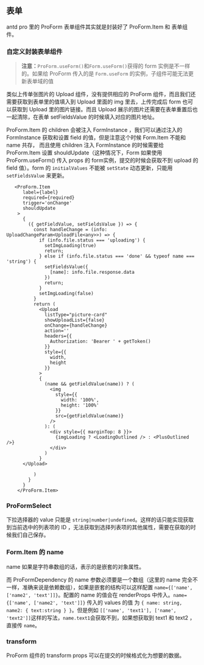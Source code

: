 ## 表单

antd pro 里的 ProForm 表单组件其实就是封装好了 ProForm.Item 和 表单组件。

### 自定义封装表单组件

> **注意：**`ProForm.useForm()`和`Form.useForm()`获得的 form 实例是不一样的。如果给 ProForm 传入的是 `Form.useForm` 的实例，子组件可能无法更新表单域的值

类似上传单张图片的 Upload 组件，没有提供相应的 ProForm 组件，而且我们还需要获取到表单里的值填入到 Upload 里面的 img 里去，上传完成后 form 也可以获取到 Upload 里的图片链接。而且 Upload 展示的图片还需要在表单重置后也一起清除，在表单 setFieldsValue 的时候填入对应的图片地址。

ProForm.Item 的 children 会被注入 FormInstance ，我们可以通过注入的 FormInstance 获取和设置 field 的值，但是注意这个时候 Form.Item 不能和 name 共存， 而且使用 children 注入 FormInstance  的时候需要给 ProForm.Item 设置 shouldUpdate（这种情况下，Form 如果使用 ProForm.useForm() 传入 props 的 form实例，提交的时候会获取不到 upload 的 field 值）。form 的 `initialValues` 不能被 `setState` 动态更新，只能用 `setFieldsValue` 来更新。

```tsx
   <ProForm.Item
      label={label}
      required={required}
      trigger='onChange'
      shouldUpdate
    >
      {
        ({ getFieldValue, setFieldsValue }) => {
          const handleChange = (info: UploadChangeParam<UploadFile<any>>) => {
            if (info.file.status === 'uploading') {
              setImgLoading(true)
              return;
            } else if (info.file.status === 'done' && typeof name === 'string') {
              setFieldsValue({
                [name]: info.file.response.data
              })
              return;
            }
            setImgLoading(false)
          }
          return (
            <Upload
              listType="picture-card"
              showUploadList={false}
              onChange={handleChange}
              action=''
              headers={{
                Authorization: 'Bearer ' + getToken()
              }}
              style={{
                width,
                height
              }}
            >
            {
              (name && getFieldValue(name)) ? (
                <img
                  style={{
                    width: '100%',
                    height: '100%'
                  }}
                  src={getFieldValue(name)}
                />
              ): (
                <div style={{ marginTop: 8 }}>
                  {imgLoading ? <LoadingOutlined /> : <PlusOutlined />}
                </div>
              )
            }
      </Upload>

          )
        }
      }
    </ProForm.Item>
```

### ProFormSelect

下拉选择器的 value 只能是 `string|number|undefined`。这样的话只能实现获取到当前选中的列表项的 ID ，无法获取到选择列表项的其他属性，需要在获取的时候我们自己保存。

### Form.Item 的 name

name 如果是字符串数组的话，表示的是嵌套的对象属性。

而 ProFormDependency 的 name 参数必须要是一个数组（这里的 name 完全不一样，准确来说是依赖数组），如果是嵌套的结构可以这样配置 `name={['name', ['name2', 'text']]}`。配置的 name 的值会在 renderProps 中传入。`name={['name', ['name2', 'text']]}` 传入的 values 的值 为 `{ name: string, name2: { text:string } }`。但是例如 `[['name', 'text1'], ['name', 'text2']]`这样的写法，`name.text1`会获取不到，如果想获取到 text1 和 text2 ，直接传 `name`。

### transform

ProForm 组件的 transform props 可以在提交的时候格式化为想要的数据。